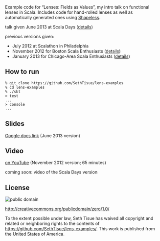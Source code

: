 Example code for “Lenses: Fields as Values”, my intro talk on functional lenses in Scala. Includes code for hand-rolled lenses as well as automatically generated ones using [Shapeless](https://github.com/milessabin/shapeless/).

talk given June 2013 at Scala Days ([details](http://scaladays.org/#/june-11/room2/16:30-17:15/Lenses%3A-Fields-as-Values))

previous versions given:

 * July 2012 at Scalathon in Philadelphia
 * November 2012 for Boston Scala Enthusiasts ([details](http://www.meetup.com/boston-scala/events/90994702/))
 * January 2013 for Chicago-Area Scala Enthusiasts ([details](http://www.meetup.com/chicagoscala/events/95809062/))

## How to run

```text
% git clone https://github.com/SethTisue/lens-examples
% cd lens-examples
% ./sbt
> test
...
> console
...
```

## Slides

[Google docs link](https://docs.google.com/presentation/d/1zW1Gm2M_x_cn9pGp6LQDwHDXQ4WSa4JTBQe1ADBtKjw/edit?usp=sharing) (June 2013 version)

## Video

[on YouTube](https://www.youtube.com/watch?v=BiHH3LzKV04) (November 2012 version; 65 minutes)

coming soon: video of the Scala Days version

## License

![public domain](http://i.creativecommons.org/p/zero/1.0/88x31.png)

http://creativecommons.org/publicdomain/zero/1.0/

To the extent possible under law, Seth Tisue has waived all copyright and related or neighboring rights to the contents of https://github.com/SethTisue/lens-examples/. This work is published from the United States of America.
